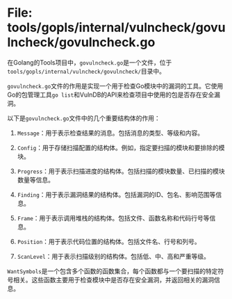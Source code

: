 # File: tools/gopls/internal/vulncheck/govulncheck/govulncheck.go

在Golang的Tools项目中，`govulncheck.go`是一个文件，位于`tools/gopls/internal/vulncheck/govulncheck/`目录中。

`govulncheck.go`文件的作用是实现一个用于检查Go模块中的漏洞的工具。它使用Go的包管理工具`go list`和VulnDB的API来检查项目中使用的包是否存在安全漏洞。

以下是`govulncheck.go`文件中的几个重要结构体的作用：

1. `Message`：用于表示检查结果的消息。包括消息的类型、等级和内容。

2. `Config`：用于存储扫描配置的结构体。例如，指定要扫描的模块和要排除的模块。

3. `Progress`：用于表示扫描进度的结构体。包括扫描的模块数量、已扫描的模块数量等信息。

4. `Finding`：用于表示漏洞结果的结构体。包括漏洞的ID、包名、影响范围等信息。

5. `Frame`：用于表示调用堆栈的结构体。包括文件、函数名称和代码行号等信息。

6. `Position`：用于表示代码位置的结构体。包括文件名、行号和列号。

7. `ScanLevel`：用于表示扫描级别的结构体。包括低、中、高和严重等级。

`WantSymbols`是一个包含多个函数的函数集合，每个函数都与一个要扫描的特定符号相关。这些函数主要用于检查模块中是否存在安全漏洞，并返回相关的漏洞信息。

